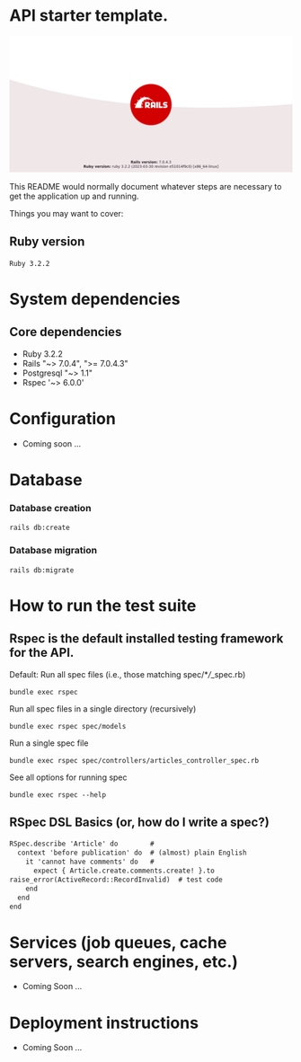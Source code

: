 # API starter template.

![Cover Image](api_cover.png)

This README would normally document whatever steps are necessary to get the
application up and running.

Things you may want to cover:

## Ruby version

```
Ruby 3.2.2
```

# System dependencies

## Core dependencies

- Ruby 3.2.2
- Rails "~> 7.0.4", ">= 7.0.4.3"
- Postgresql "~> 1.1"
- Rspec '~> 6.0.0'

# Configuration

- Coming soon ...

# Database

### Database creation

```
rails db:create
```

### Database migration

```
rails db:migrate
```

# How to run the test suite

## Rspec is the default installed testing framework for the API.

Default: Run all spec files (i.e., those matching spec/\*_/_\_spec.rb)

```
bundle exec rspec
```

Run all spec files in a single directory (recursively)

```
bundle exec rspec spec/models
```

Run a single spec file

```
bundle exec rspec spec/controllers/articles_controller_spec.rb
```

See all options for running spec

```
bundle exec rspec --help
```

## RSpec DSL Basics (or, how do I write a spec?)

```
RSpec.describe 'Article' do        #
  context 'before publication' do  # (almost) plain English
    it 'cannot have comments' do   #
      expect { Article.create.comments.create! }.to raise_error(ActiveRecord::RecordInvalid)  # test code
    end
  end
end
```

# Services (job queues, cache servers, search engines, etc.)

- Coming Soon ...

# Deployment instructions

- Coming Soon ...
